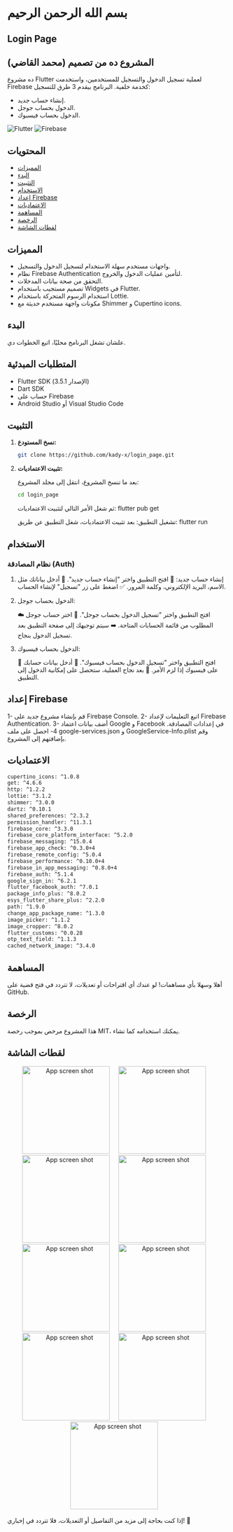 # بسم الله الرحمن الرحيم

## Login Page

## المشروع ده من تصميم (محمد القاضي)

ده مشروع Flutter لعملية تسجيل الدخول والتسجيل للمستخدمين، واستخدمت Firebase كخدمة خلفية. البرنامج بيقدم 3 طرق للتسجيل:

- إنشاء حساب جديد.
- الدخول بحساب جوجل.
- الدخول بحساب فيسبوك.

![Flutter](https://img.shields.io/badge/Flutter-v3.5.1-blue)
![Firebase](https://img.shields.io/badge/Firebase-v9.0.0-orange)

## المحتويات

- [المميزات](#المميزات)
- [البدء](#البدء)
- [التثبيت](#التثبيت)
- [الاستخدام](#الاستخدام)
- [إعداد Firebase](#إعداد-firebase)
- [الاعتماديات](#الاعتماديات)
- [المساهمة](#المساهمة)
- [الرخصة](#الرخصة)
- [لقطات الشاشة](#لقطات-الشاشة)

## المميزات

- واجهات مستخدم سهلة الاستخدام لتسجيل الدخول والتسجيل.
- نظام Firebase Authentication لتأمين عمليات الدخول والخروج.
- التحقق من صحة بيانات المدخلات.
- تصميم مستجيب باستخدام Widgets في Flutter.
- استخدام الرسوم المتحركة باستخدام Lottie.
- مكونات واجهة مستخدم حديثة مع Shimmer و Cupertino icons.

## البدء

علشان تشغل البرنامج محليًا، اتبع الخطوات دي.

## المتطلبات المبدئية

- Flutter SDK (الإصدار 3.5.1)
- Dart SDK
- حساب على Firebase
- Android Studio أو Visual Studio Code

## التثبيت

1. **نسخ المستودع:**

   ```bash
   git clone https://github.com/kady-x/login_page.git
   ```

2. **تثبيت الاعتماديات:**

   بعد ما تنسخ المشروع، انتقل إلى مجلد المشروع:

   ```bash
   cd login_page
   ```

   ثم شغل الأمر التالي لتثبيت الاعتماديات:
   flutter pub get

   تشغيل التطبيق:
   بعد تثبيت الاعتماديات، شغل التطبيق عن طريق:
   flutter run

## الاستخدام

### نظام المصادقة (Auth)

1. إنشاء حساب جديد:
   🔐 افتح التطبيق واختر "إنشاء حساب جديد".
   📝 أدخل بياناتك مثل الاسم، البريد الإلكتروني، وكلمة المرور.
   ✅ اضغط على زر "تسجيل" لإنشاء الحساب.

2. الدخول بحساب جوجل:

   ☁️ افتح التطبيق واختر "تسجيل الدخول بحساب جوجل".
   📧 اختر حساب جوجل المطلوب من قائمة الحسابات المتاحة.
   ➡️ سيتم توجيهك إلى صفحة التطبيق بعد تسجيل الدخول بنجاح.

3. الدخول بحساب فيسبوك:

   📘 افتح التطبيق واختر "تسجيل الدخول بحساب فيسبوك".
   🔑 أدخل بيانات حسابك على فيسبوك إذا لزم الأمر.
   🎉 بعد نجاح العملية، ستحصل على إمكانية الدخول إلى التطبيق.

## إعداد Firebase

   1- قم بإنشاء مشروع جديد على Firebase Console.
   2- اتبع التعليمات لإعداد Firebase Authentication.
   3- أضف بيانات اعتماد Google و Facebook في إعدادات المصادقة.
   4- احصل على ملف google-services.json و GoogleService-Info.plist وقم بإضافتهم إلى المشروع.

## الاعتماديات

  ```bash
  cupertino_icons: ^1.0.8
  get: ^4.6.6
  http: ^1.2.2
  lottie: ^3.1.2
  shimmer: ^3.0.0
  dartz: ^0.10.1
  shared_preferences: ^2.3.2
  permission_handler: ^11.3.1
  firebase_core: ^3.3.0
  firebase_core_platform_interface: ^5.2.0
  firebase_messaging: ^15.0.4
  firebase_app_check: ^0.3.0+4
  firebase_remote_config: ^5.0.4
  firebase_performance: ^0.10.0+4
  firebase_in_app_messaging: ^0.8.0+4
  firebase_auth: ^5.1.4
  google_sign_in: ^6.2.1
  flutter_facebook_auth: ^7.0.1
  package_info_plus: ^8.0.2
  esys_flutter_share_plus: ^2.2.0
  path: ^1.9.0
  change_app_package_name: ^1.3.0
  image_picker: ^1.1.2
  image_cropper: ^8.0.2
  flutter_customs: ^0.0.28
  otp_text_field: ^1.1.3
  cached_network_image: ^3.4.0
  ```

## المساهمة

أهلا وسهلا بأي مساهمات! لو عندك أي اقتراحات أو تعديلات، لا تتردد في فتح قضية على GitHub.

## الرخصة

هذا المشروع مرخص بموجب رخصة MIT، يمكنك استخدامه كما تشاء.

## لقطات الشاشة

<p align="center" class="scroll" >
     <img width="200px" src="https://github.com/kady-x/login_page/blob/main/assets/screens/1.jpeg" alt="App screen shot">
     &nbsp;&nbsp;&nbsp;
     <img width="200px" src="https://github.com/kady-x/login_page/blob/main/assets/screens/2.jpeg" alt="App screen shot">
     &nbsp;&nbsp;&nbsp;
     <img width="200px" src="https://github.com/kady-x/login_page/blob/main/assets/screens/3.jpeg" alt="App screen shot">
     &nbsp;&nbsp;&nbsp;
     <img width="200px" src="https://github.com/kady-x/login_page/blob/main/assets/screens/4.jpeg" alt="App screen shot">
     &nbsp;&nbsp;&nbsp;
     <img width="200px" src="https://github.com/kady-x/login_page/blob/main/assets/screens/5.jpeg" alt="App screen shot">
     &nbsp;&nbsp;&nbsp;
     <img width="200px" src="https://github.com/kady-x/login_page/blob/main/assets/screens/6.jpeg" alt="App screen shot">
     &nbsp;&nbsp;&nbsp;
     <img width="200px" src="https://github.com/kady-x/login_page/blob/main/assets/screens/7.jpeg" alt="App screen shot">
     &nbsp;&nbsp;&nbsp;
     <img width="200px" src="https://github.com/kady-x/login_page/blob/main/assets/screens/8.jpeg" alt="App screen shot">
     &nbsp;&nbsp;&nbsp;
     <img width="200px" src="https://github.com/kady-x/login_page/blob/main/assets/screens/9.jpeg" alt="App screen shot">
     &nbsp;&nbsp;&nbsp;
</p>

إذا كنت بحاجة إلى مزيد من التفاصيل أو التعديلات، فلا تتردد في إخباري! 🌟
